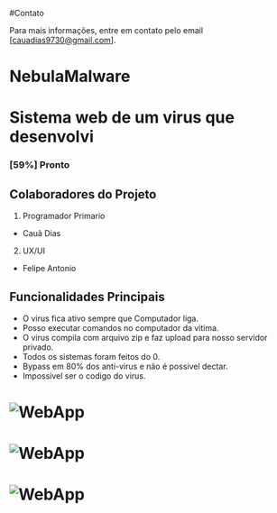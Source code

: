 #Contato

Para mais informações, entre em contato pelo email [cauadias9730@gmail.com].

# NebulaMalware

# Sistema web de um virus que desenvolvi

### [59%] Pronto

## Colaboradores do Projeto

1. Programador Primario
- Cauã Dias

2. UX/UI
- Felipe Antonio


## Funcionalidades Principais

- O virus fica ativo sempre que Computador liga.
- Posso executar comandos no computador da vitima.
- O virus compila com arquivo zip e faz upload para nosso servidor privado.
- Todos os sistemas foram feitos do 0.
- Bypass em 80% dos anti-virus e não é possivel dectar.
- Impossivel ser o codigo do virus.

# ![WebApp](https://i.imgur.com/guGT5CM.png)

# ![WebApp](https://i.imgur.com/ajdI88i.png)

# ![WebApp](https://i.imgur.com/waraoCO.png)
